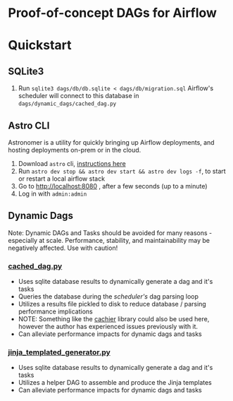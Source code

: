 # Proof-of-concept DAGs for Airflow

# Quickstart
## SQLite3
1) Run `sqlite3 dags/db/db.sqlite < dags/db/migration.sql`
Airflow's scheduler will connect to this database in `dags/dynamic_dags/cached_dag.py`

## Astro CLI
Astronomer is a utility for quickly bringing up Airflow deployments, and hosting deployments on-prem or in the cloud.
1) Download `astro` cli, [instructions here](https://www.astronomer.io/docs/cloud/stable/get-started/quickstart)
2) Run `astro dev stop && astro dev start && astro dev logs -f`, to start or restart a local airflow stack
3) Go to [http://localhost:8080](http://localhost:8080) , after a few seconds (up to a minute)
4) Log in with `admin:admin`

## Dynamic Dags
Note: Dynamic DAGs and Tasks should be avoided for many reasons - especially at scale. 
Performance, stability, and maintainability may be negatively affected. Use with caution!
### [cached_dag.py](./dags/dynamic_dags/cached_dag.py)
- Uses sqlite database results to dynamically generate a dag and it's tasks
- Queries the database during the *scheduler's* dag parsing loop
- Utilizes a results file pickled to disk to reduce database / parsing performance implications
- NOTE: Something like the [cachier](https://pypi.org/project/cachier/) library could also be used here, however the author has experienced issues previously with it.
- Can alleviate performance impacts for dynamic dags and tasks

### [jinja_templated_generator.py](./dags/dynamic_dags/jinja_templated_generator.py) 
- Uses sqlite database results to dynamically generate a dag and it's tasks
- Utilizes a helper DAG to assemble and produce the Jinja templates
- Can alleviate performance impacts for dynamic dags and tasks